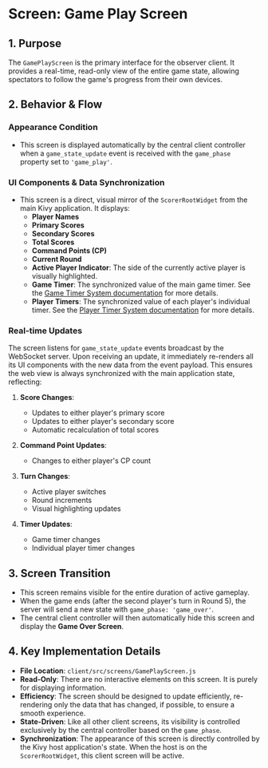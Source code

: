 # Screen: Game Play Screen

## 1. Purpose

The `GamePlayScreen` is the primary interface for the observer client. It provides a real-time, read-only view of the entire game state, allowing spectators to follow the game's progress from their own devices.

## 2. Behavior & Flow

### Appearance Condition

- This screen is displayed automatically by the central client controller when a `game_state_update` event is received with the `game_phase` property set to `'game_play'`.

### UI Components & Data Synchronization

- This screen is a direct, visual mirror of the `ScorerRootWidget` from the main Kivy application. It displays:
  - **Player Names**
  - **Primary Scores**
  - **Secondary Scores**
  - **Total Scores**
  - **Command Points (CP)**
  - **Current Round**
  - **Active Player Indicator**: The side of the currently active player is visually highlighted.
  - **Game Timer**: The synchronized value of the main game timer. See the [Game Timer System documentation](../../../game_timer.md) for more details.
  - **Player Timers**: The synchronized value of each player's individual timer. See the [Player Timer System documentation](../../../player_timer.md) for more details.

### Real-time Updates

The screen listens for `game_state_update` events broadcast by the WebSocket server. Upon receiving an update, it immediately re-renders all its UI components with the new data from the event payload. This ensures the web view is always synchronized with the main application state, reflecting:

1. **Score Changes**:

   - Updates to either player's primary score
   - Updates to either player's secondary score
   - Automatic recalculation of total scores

2. **Command Point Updates**:

   - Changes to either player's CP count

3. **Turn Changes**:

   - Active player switches
   - Round increments
   - Visual highlighting updates

4. **Timer Updates**:
   - Game timer changes
   - Individual player timer changes

## 3. Screen Transition

- This screen remains visible for the entire duration of active gameplay.
- When the game ends (after the second player's turn in Round 5), the server will send a new state with `game_phase: 'game_over'`.
- The central client controller will then automatically hide this screen and display the **Game Over Screen**.

## 4. Key Implementation Details

- **File Location**: `client/src/screens/GamePlayScreen.js`
- **Read-Only**: There are no interactive elements on this screen. It is purely for displaying information.
- **Efficiency**: The screen should be designed to update efficiently, re-rendering only the data that has changed, if possible, to ensure a smooth experience.
- **State-Driven**: Like all other client screens, its visibility is controlled exclusively by the central controller based on the `game_phase`.
- **Synchronization**: The appearance of this screen is directly controlled by the Kivy host application's state. When the host is on the `ScorerRootWidget`, this client screen will be active.
